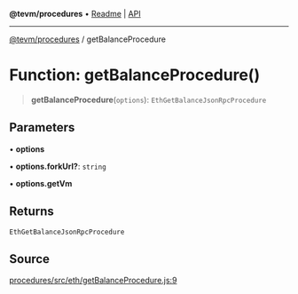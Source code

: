 **@tevm/procedures** • [Readme](../README.md) \| [API](../globals.md)

***

[@tevm/procedures](../README.md) / getBalanceProcedure

# Function: getBalanceProcedure()

> **getBalanceProcedure**(`options`): `EthGetBalanceJsonRpcProcedure`

## Parameters

• **options**

• **options\.forkUrl?**: `string`

• **options\.getVm**

## Returns

`EthGetBalanceJsonRpcProcedure`

## Source

[procedures/src/eth/getBalanceProcedure.js:9](https://github.com/evmts/tevm-monorepo/blob/main/packages/procedures/src/eth/getBalanceProcedure.js#L9)

